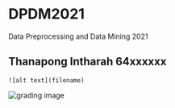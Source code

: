 # DPDM2021
Data Preprocessing and Data Mining 2021

## Thanapong Intharah 64xxxxxx

```![alt text](filename)```

![grading image](DPDM21.JPG)



